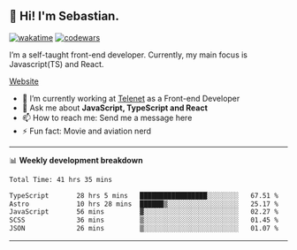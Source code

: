 ## 👋 Hi! I'm Sebastian.

[![wakatime](https://wakatime.com/badge/user/df0036c6-328a-4a39-be9b-e49417ed22a1.svg)](https://wakatime.com/@df0036c6-328a-4a39-be9b-e49417ed22a1)
[![codewars](https://www.codewars.com/users/sebavuye/badges/small)](https://www.codewars.com/users/sebavuye)

I’m a self-taught front-end developer. Currently, my main focus is Javascript(TS) and React.

[Website](https://sebastianvuye.be)

- 🔭 I’m currently working at [Telenet](https://telenet.be/) as a Front-end Developer
- 💬 Ask me about **JavaScript, TypeScript and React**
- 📫 How to reach me: Send me a message here
- ⚡ Fun fact: Movie and aviation nerd

-------

📊 **Weekly development breakdown**

<!--START_SECTION:waka-->

```txt
Total Time: 41 hrs 35 mins

TypeScript       28 hrs 5 mins   █████████████████░░░░░░░░   67.51 %
Astro            10 hrs 28 mins  ██████▒░░░░░░░░░░░░░░░░░░   25.17 %
JavaScript       56 mins         ▓░░░░░░░░░░░░░░░░░░░░░░░░   02.27 %
SCSS             36 mins         ▒░░░░░░░░░░░░░░░░░░░░░░░░   01.45 %
JSON             26 mins         ▒░░░░░░░░░░░░░░░░░░░░░░░░   01.07 %
```

<!--END_SECTION:waka-->
-------
